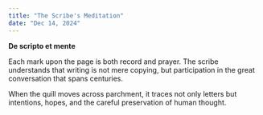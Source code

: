 ```yaml
---
title: "The Scribe's Meditation"
date: "Dec 14, 2024"
---
```


**De scripto et mente**

Each mark upon the page is both record and prayer. The scribe understands that writing is not mere copying, but participation in the great conversation that spans centuries.

When the quill moves across parchment, it traces not only letters but intentions, hopes, and the careful preservation of human thought.
